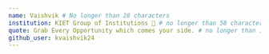 ```yaml
---
name: Vaishvik # No longer than 28 characters
institution: KIET Group of Institutions 🚩 # no longer than 58 characters
quote: Grab Every Opportunity which comes your side. # no longer than 100 characters, avoid using quotes(") to guarantee the format remains the same.
github_user: kvaishvik24
---
```


